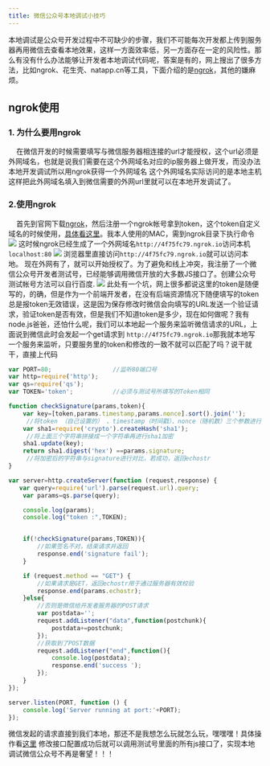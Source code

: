```yaml
---
title: 微信公众号本地调试小技巧
---
```

本地调试是公众号开发过程中不可缺少的步骤，我们不可能每次开发都上传到服务器再用微信去查看本地效果，这样一方面效率低，另一方面存在一定的风险性。那么有没有什么办法能够让开发者本地调试代码呢，答案是有的，网上搜出了很多方法，比如ngrok、花生壳、natapp.cn等工具，下面介绍的是[ngrok](https://ngrok.com/)，其他的嫌麻烦。

## ngrok使用

### 1. 为什么要用ngrok
&nbsp;&nbsp;&nbsp;&nbsp;在微信开发的时候需要填写与微信服务器相连接的url才能授权，这个url必须是外网域名，也就是说我们需要在这个外网域名对应的ip服务器上做开发，而没办法本地开发调试所以用ngrok获得一个外网域名 这个外网域名实际访问的是本地主机这样把此外网域名填入到微信需要的外网url里就可以在本地开发调试了。

### 2.使用ngrok
&nbsp;&nbsp;&nbsp;&nbsp;首先到官网下载[ngrok](https://ngrok.com/)，然后注册一个ngrok帐号拿到token，这个token自定义域名的时候使用，[具体看这里](https://dashboard.ngrok.com/get-started)。我本人使用的MAC，需到ngrok目录下执行命令
![](/images/ngrok1.png)
这时候ngrok已经生成了一个外网域名`http://4f75fc79.ngrok.io`访问本机`localhost:80`
![](/images/ngrok2.png)
浏览器里直接访问`http://4f75fc79.ngrok.io`就可以访问本地。
现在外网有了，就可以开始授权了。为了避免和线上冲突，我注册了一个微信公众号开发者测试号，已经能够调用微信开放的大多数JS接口了。创建公众号测试帐号方法可以自行百度.
![](/images/ngrok3.jpg)
此处有一个坑，网上很多都说这里的token是随便写的，的确，但是作为一个前端开发者，在没有后端资源情况下随便填写的token总是报token无效错误，这是因为保存修改时微信会向填写的URL发送一个验证请求，验证token是否有效，但是我们不知道token是多少，现在如何做呢？我有node.js爸爸，还怕什么呢，我们可以本地起一个服务来监听微信请求的URL，上面说到微信此时会发起一个get请求到
`http://4f75fc79.ngrok.io`那我就本地写一个服务来监听，只要服务里的token和修改的一致不就可以匹配了吗？说干就干，直接上代码
```js
var PORT=80;                 //监听80端口号
var http=require('http');  
var qs=require('qs');
var TOKEN='token';           //必须与测试号所填写的Token相同

function checkSignature(params,token){
    var key=[token,params.timestamp,params.nonce].sort().join(''); 
     //将token （自己设置的） 、timestamp（时间戳）、nonce（随机数）三个参数进行字典排序
    var sha1=require('crypto').createHash('sha1');
     //将上面三个字符串拼接成一个字符串再进行sha1加密
    sha1.update(key);
    return sha1.digest('hex') ==params.signature;
     //将加密后的字符串与signature进行对比，若成功，返回echostr
}

var server=http.createServer(function (request,response) {
   var query=require('url').parse(request.url).query;
    var params=qs.parse(query);

    console.log(params);
    console.log("token :",TOKEN);


    if(!checkSignature(params,TOKEN)){
        //如果签名不对，结束请求并返回
        response.end('signature fail');
    }

    if (request.method == "GET") {
        //如果请求是GET，返回echostr用于通过服务器有效校验
        response.end(params.echostr);
    }else{
        //否则是微信给开发者服务器的POST请求
        var postdata='';
        request.addListener("data",function(postchunk){
            postdata+=postchunk;
        });
        //获取到了POST数据
        request.addListener("end",function(){
            console.log(postdata);
            response.end('success ');
        });
    }
});

server.listen(PORT, function () {
    console.log('Server running at port:'+PORT);
});
```
微信发起的请求直接到我们本地，那还不是我想怎么玩就怎么玩，嘿嘿嘿！具体操作看[这里](https://blog.csdn.net/yezhenxu1992/article/details/51691649)
修改接口配置成功后就可以调用测试号里面的所有js接口了，实现本地调试微信公众号不再是奢望！！！
